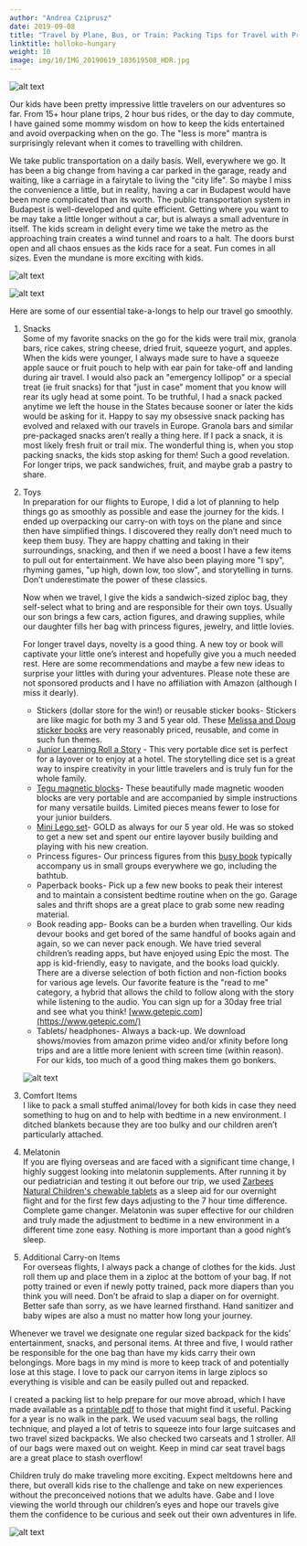 ```yaml
---
author: "Andrea Cziprusz"
date: 2019-09-08
title: "Travel by Plane, Bus, or Train: Packing Tips for Travel with Preschoolers"
linktitle: holloko-hungary
weight: 10
image: img/10/IMG_20190619_183619508_HDR.jpg
---
```


![alt text](/img/10/IMG_20190619_183619508_HDR.jpg "aircanada")
 
Our kids have been pretty impressive little travelers on our adventures so far.  From 15+ hour plane trips, 2 hour bus rides, or the day to day commute, I have gained some mommy wisdom on how to keep the kids entertained and avoid overpacking when on the go.  The "less is more" mantra is surprisingly relevant when it comes to travelling with children.  

We take public transportation on a daily basis. Well, everywhere we go.  It has been a big change from having a car parked in the garage, ready and waiting, like a carriage in a fairytale to living the "city life".  So maybe I miss the convenience a little, but in reality, having a car in Budapest would have been more complicated than its worth. The public transportation system in Budapest is well-developed and quite efficient.  Getting where you want to be may take a little longer without a car, but is always a small adventure in itself.  The kids scream in delight every time we take the metro as the approaching train creates a wind tunnel and roars to a halt. The doors burst open and all chaos ensues as the kids race for a seat.  Fun comes in all sizes.  Even the mundane is more exciting with kids.

![alt text](/img/10/IMG_20190907_094701798_HDR.jpg "train holding hands")

![alt text](/img/10/IMG_20190907_095925403.jpg "train looking out")

Here are some of our essential take-a-longs to help our travel go smoothly.

1. Snacks  
Some of my favorite snacks on the go for the kids were trail mix, granola bars, rice cakes, string cheese, dried fruit, squeeze yogurt, and apples.  When the kids were younger, I always made sure to have a squeeze apple sauce or fruit pouch to help with ear pain for take-off and landing during air travel. I would also pack an "emergency lollipop" or a special treat (ie fruit snacks) for that "just in case" moment that you know will rear its ugly head at some point.  To be truthful, I had a snack packed anytime we left the house in the States because sooner or later the kids would be asking for it.  Happy to say my obsessive snack packing has evolved and relaxed with our travels in Europe.  Granola bars and similar pre-packaged snacks aren’t really a thing here.  If I pack a snack, it is most likely fresh fruit or trail mix. The wonderful thing is, when you stop packing snacks, the kids stop asking for them!  Such a good revelation.  For longer trips, we pack sandwiches, fruit, and maybe grab a pastry to share.  

2. Toys  
    In preparation for our flights to Europe, I did a lot of planning to help things go as smoothly as possible and ease the journey for the kids. I ended up overpacking our carry-on with toys on the plane and since then have simplified things. I discovered they really don’t need much to keep them busy. They are happy chatting and taking in their surroundings, snacking, and then if we need a boost I have a few items to pull out for entertainment. We have also been playing more "I spy", rhyming games, "up high, down low, too slow", and storytelling in turns.  Don’t underestimate the power of these classics.  

    Now when we travel, I give the kids a sandwich-sized ziploc bag, they self-select what to bring and are responsible for their own toys. Usually our son brings a few cars, action figures, and drawing supplies, while our daughter fills her bag with princess figures, jewelry, and little lovies. 

    For longer travel days, novelty is a good thing.  A new toy or book will captivate your little one’s interest and hopefully give you a much needed rest.  Here are some recommendations and maybe a few new ideas to surprise your littles with during your adventures.  Please note these are not sponsored products and I have no affiliation with Amazon (although I miss it dearly). 

    * Stickers (dollar store for the win!) or reusable sticker books- Stickers are like magic for both my 3 and 5 year old.  These [Melissa and Doug sticker books](https://www.amazon.com/Melissa-Doug-Puffy-Sticker-Activity/dp/B00F1A6AM6/ref=sr_1_6?crid=1IW52HXIF8UTC&keywords=melissa+and+doug+puffy+sticker+activity+book&qid=1563720288&s=gateway&sprefix=melissa+and+doug+puff+%2Caps%2C269&sr=8-6) are very reasonably priced, reusable, and come in such fun themes. 
    * [Junior Learning Roll a Story](https://www.amazon.com/Junior-Learning-Develop-Telling-Language/dp/B00WAX3OFI/ref=sr_1_1?keywords=roll+a+story+junior&qid=1567752067&s=gateway&sr=8-1) - This very portable dice set is perfect for a layover or to enjoy at a hotel. The storytelling dice set is a great way to inspire creativity in your little travelers and is truly fun for the whole family. 
    * [Tegu magnetic blocks](https://www.amazon.com/Tegu-Travel-Pal-Hummingbird-Piece/dp/B0749T2KJN/ref=sr_1_2?keywords=tegu+travel&qid=1563720441&s=gateway&sr=8-2)- These beautifully made magnetic wooden blocks are very portable and are accompanied by simple instructions for many versatile builds. Limited pieces means fewer to lose for your junior builders.
    * [Mini Lego set](https://www.amazon.com/LEGO-Arctic-Glider-60190-Building/dp/B07BHG3LZL/ref=sr_1_15?keywords=lego+city+set+small&qid=1563720954&s=gateway&sr=8-15)- GOLD as always for our 5 year old. He was so stoked to get a new set and spent our entire layover busily building and playing with his new creation.
    * Princess figures- Our princess figures from this [busy book](https://www.amazon.com/Disney-Princess-Busy-Book-2015/dp/2764331770/ref=sr_1_1?keywords=princess+busy+book&qid=1563721165&s=gateway&sr=8-1) typically accompany us in small groups everywhere we go, including the bathtub. 
    * Paperback books- Pick up a few new books to peak their interest and to maintain a consistent bedtime routine when on the go. Garage sales and thrift shops are a great place to grab some new reading material.
    * Book reading app- Books can be a burden when travelling.  Our kids devour books and get bored of the same handful of books again and again, so we can never pack enough. We have tried several children’s reading apps, but have enjoyed using Epic the most. The app is kid-friendly, easy to navigate, and the books load quickly.  There are a diverse selection of both fiction and non-fiction books for various age levels.  Our favorite feature is the "read to me" category, a hybrid that allows the child to follow along with the story while listening to the audio. You can sign up for a 30day free trial and see what you think! [www.getepic.com](https://www.getepic.com/)
    * Tablets/ headphones- Always a back-up.  We download shows/movies from amazon prime video and/or xfinity before long trips and are a little more lenient with screen time (within reason).  For our kids, too much of a good thing makes them go bonkers.  

    ![alt text](/img/10/IMG_20190827_113123935_HDR.jpg "train&E")

3. Comfort Items  
I like to pack a small stuffed animal/lovey for both kids in case they need something to hug on and to help with bedtime in a new environment. I ditched blankets because they are too bulky and our children aren’t particularly attached.

4. Melatonin  
If you are flying overseas and are faced with a significant time change, I highly suggest looking into melatonin supplements. After running it by our pediatrician and testing it out before our trip, we used [Zarbees Natural Children's chewable tablets](https://www.amazon.com/Zarbees-Naturals-Childrens-Chewable-Melatonin/dp/B00C2WEJT2/ref=sr_1_1_sspa?crid=11J4KQ4569UF9&keywords=zarbees%2Bsleep&qid=1567753844&s=hpc&sprefix=zarbees%2B%2Chpc%2C331&sr=1-1-spons&spLa=ZW5jcnlwdGVkUXVhbGlmaWVyPUEzS01FQk01MERVSjVOJmVuY3J5cHRlZElkPUEwNDM3NjI0M0lLSEZMMThKUlhXMSZlbmNyeXB0ZWRBZElkPUEwNTQxMDE5MkZTUERIN0ZMRU5EUiZ3aWRnZXROYW1lPXNwX2F0ZiZhY3Rpb249Y2xpY2tSZWRpcmVjdCZkb05vdExvZ0NsaWNrPXRydWU&th=1) as a sleep aid for our overnight flight and for the first few days adjusting to the 7 hour time difference. Complete game changer.  Melatonin was super effective for our children and truly made the adjustment to bedtime in a new environment in a different time zone easy. Nothing is more important than a good night’s sleep.  

5. Additional Carry-on Items  
For overseas flights, I always pack a change of clothes for the kids.  Just roll them up and place them in a ziploc at the bottom of your bag.  If not potty trained or even if newly potty trained, pack more diapers than you think you will need. Don’t be afraid to slap a diaper on for overnight. Better safe than sorry, as we have learned firsthand.  Hand sanitizer and baby wipes are also a must no matter how long your journey.

Whenever we travel we designate one regular sized backpack for the kids’ entertainment, snacks, and personal items.  At three and five, I would rather be responsible for the one bag than have my kids carry their own belongings. More bags in my mind is more to keep track of and potentially lose at this stage.  I love to pack our carryon items in large ziplocs so everything is visible and can be easily pulled out and repacked. 

I created a packing list to help prepare for our move abroad, which I have made available as a [printable pdf](/img/10/packinglist.pdf) to those that might find it useful. Packing for a year is no walk in the park. We used vacuum seal bags, the rolling technique, and played a lot of tetris to squeeze into four large suitcases and two travel sized backpacks. We also checked two carseats and 1 stroller.  All of our bags were maxed out on weight.  Keep in mind car seat travel bags are a great place to stash overflow!  

Children truly do make traveling more exciting. Expect meltdowns here and there, but overall kids rise to the challenge and take on new experiences without the preconceived notions that we adults have.  Gabe and I love viewing the world through our children’s eyes and hope our travels give them the confidence to be curious and seek out their own adventures in life.

![alt text](/img/10/IMG_20190824_121725764_HDR.jpg#center "travel")